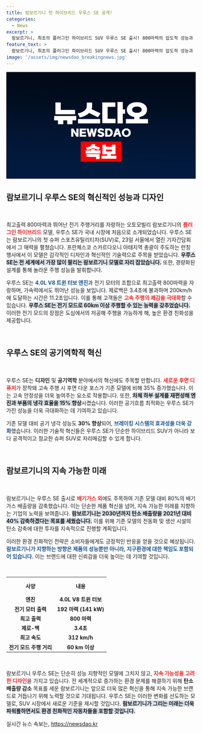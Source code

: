 ```yaml
---
title: 람보르기니 첫 하이브리드 우루스 SE 공개!
categories:
  - News
excerpt: >
  람보르기니, 최초의 플러그인 하이브리드 SUV 우루스 SE 출시! 800마력의 압도적 성능과 60km 전기 주행 가능, 공기역학적 디자인으로 성능과 효율을 모두 갖췄다. 탄소중립 목표를 향한 새로운 길, 우루스 SE의 모든 것을 확인해보세요!
feature_text: >
  람보르기니, 최초의 플러그인 하이브리드 SUV 우루스 SE 출시! 800마력의 압도적 성능과 60km 전기 주행 가능, 공기역학적 디자인으로 성능과 효율을 모두 갖췄다. 탄소중립 목표를 향한 새로운 길, 우루스 SE의 모든 것을 확인해보세요!
image: '/assets/img/newsdao_breakingnews.jpg'
---
```


<p><img src="/assets/img/newsdao_breakingnews.jpg" alt="pcversion 속보" /></p>

<h2 data-ke-size="size26">람보르기니 우루스 SE의 혁신적인 성능과 디자인</h2>

<p data-ke-size="size16">&nbsp;</p>

<p>최고출력 800마력과 뛰어난 전기 주행거리를 자랑하는 오토모빌리 람보르기니의 <b><span style="color: #ee2323;">플러그인 하이브리드</span></b> 모델, 우루스 SE가 국내 시장에 처음으로 소개되었습니다. 우루스 SE는 람보르기니의 첫 슈퍼 스포츠유틸리티차(SUV)로, 23일 서울에서 열린 기자간담회에서 그 매력을 펼쳤습니다. 프란체스코 스카르다오니 아태지역 총괄이 주도하는 런칭 행사에서 이 모델은 감각적인 디자인과 혁신적인 기술력으로 주목을 받았습니다. <b><span style="background-color: #21538527;">우루스 SE는 전 세계에서 가장 많이 팔리는 람보르기니 모델로 자리 잡았습니다.</span></b> 또한, 경량화된 설계를 통해 놀라운 주행 성능을 발휘합니다.</p>

<p>우루스 SE는 <b><span style="color: #1a5490;">4.0L V8 트윈 터보 엔진</span></b>과 전기 모터의 조합으로 최고출력 800마력을 자랑하며, 가속력에서도 뛰어난 성능을 보입니다. 제로백은 3.4초에 불과하며 200km/h에 도달하는 시간은 11.2초입니다. 이를 통해 고객들은 <b><span style="color: #ee2323;">고속 주행의 쾌감을 극대화</span></b>할 수 있습니다. <b><span style="background-color: #21538527;">우루스 SE는 전기 모드로 60km 이상 주행할 수 있는 능력을 갖추었습니다.</span></b> 이러한 전기 모드의 장점은 도심에서의 저공해 주행을 가능하게 해, 높은 환경 친화성을 제공합니다.</p>

<p data-ke-size="size16">&nbsp;</p>

<h2 data-ke-size="size26">우루스 SE의 공기역학적 혁신</h2>

<p data-ke-size="size16">&nbsp;</p>

<p>우루스 SE는 <strong>디자인</strong> 및 <strong>공기역학</strong> 분야에서의 혁신에도 주목할 만합니다. <b><span style="color: #ee2323;">새로운 후면 디퓨저</span></b>가 장착돼 고속 주행 시 후면 다운 포스가 기존 모델에 비해 35% 증가했습니다. 이는 고속 안정성을 더욱 높여주는 요소로 작용합니다. 또한, <b><span style="background-color: #21538527;">차체 하부 설계를 재편성해 엔진과 부품의 냉각 효율을 15% 향상</span></b>시켰습니다. 이러한 공기흐름 최적화는 우루스 SE가 가진 성능을 더욱 극대화하는 데 기여하고 있습니다.</p>

<p>기존 모델 대비 공기 냉각 성능도 <strong>30% 향상</strong>되어, <b><span style="color: #1a5490;">브레이킹 시스템의 효과성을 더욱 강화</span></b>했습니다. 이러한 기술적 혁신들은 우루스 SE가 단순한 하이브리드 SUV가 아니라 보다 공격적이고 정교한 슈퍼 SUV로 자리매김할 수 있게 합니다.</p>

<p data-ke-size="size16">&nbsp;</p>

<h2 data-ke-size="size26">람보르기니의 지속 가능한 미래</h2>

<p data-ke-size="size16">&nbsp;</p>

<p>람보르기니는 우루스 SE 출시로 <b><span style="color: #ee2323;">배기가스 외</span></b>에도 주목하여 기존 모델 대비 80%의 배기가스 배출량을 감축했습니다. 이는 단순한 제품 혁신을 넘어, 지속 가능한 미래를 지향하는 기업의 노력을 보여줍니다. <b><span style="background-color: #21538527;">람보르기니는 2030년까지 탄소 배출량을 2021년 대비 40% 감축하겠다는 목표를 세웠습니다.</span></b> 이를 위해 기존 모델의 전동화 및 생산 시설의 탄소 감축에 대한 투자를 지속적으로 진행할 계획입니다.</p>

<p>이러한 환경 친화적인 전략은 소비자들에게도 긍정적인 반응을 얻을 것으로 예상됩니다. <b><span style="color: #1a5490;">람보르기니가 지향하는 방향은 제품의 성능뿐만 아니라, 지구환경에 대한 책임도 포함되어 있습니다.</span></b> 이는 브랜드에 대한 신뢰감을 더욱 높이는 데 기여할 것입니다.</p>

<p data-ke-size="size16">&nbsp;</p>

<table style="width: 100%; border-collapse: collapse;">
    <tr>
        <th style="text-align: center; height: 40px;"><b>사양</b></th>
        <th style="text-align: center; height: 40px;"><b>내용</b></th>
    </tr>
    <tr>
        <td style="text-align: center; height: 17px;"><b>엔진</b></td>
        <td style="text-align: center; height: 17px;"><b>4.0L V8 트윈 터보</b></td>
    </tr>
    <tr>
        <td style="text-align: center; height: 17px;"><b>전기 모터 출력</b></td>
        <td style="text-align: center; height: 17px;"><b>192 마력 (141 kW)</b></td>
    </tr>
    <tr>
        <td style="text-align: center; height: 17px;"><b>최고 출력</b></td>
        <td style="text-align: center; height: 17px;"><b>800 마력</b></td>
    </tr>
    <tr>
        <td style="text-align: center; height: 17px;"><b>제로-백</b></td>
        <td style="text-align: center; height: 17px;"><b>3.4초</b></td>
    </tr>
    <tr>
        <td style="text-align: center; height: 17px;"><b>최고 속도</b></td>
        <td style="text-align: center; height: 17px;"><b>312 km/h</b></td>
    </tr>
    <tr>
        <td style="text-align: center; height: 17px;"><b>전기 모드 주행 거리</b></td>
        <td style="text-align: center; height: 17px;"><b>60 km 이상</b></td>
    </tr>
</table>

<p data-ke-size="size16">&nbsp;</p>

<p>람보르기니 우루스 SE는 단순히 성능 지향적인 모델에 그치지 않고, <b><span style="color: #ee2323;">지속 가능성을 고려한 디자인</span></b>을 가지고 있습니다. 전 세계적으로 증가하는 환경 문제를 해결하기 위해 <strong>탄소 배출량 감소</strong> 목표를 세운 람보르기니는 앞으로 더욱 많은 혁신을 통해 지속 가능한 브랜드로 거듭나기 위해 노력할 것으로 기대됩니다. 우루스 SE는 이러한 변화를 선도하는 모델로, SUV 시장에서 새로운 기준을 제시할 것입니다. <b><span style="background-color: #21538527;">람보르기니가 그리는 미래는 더욱 파워풀하면서도 환경 친화적인 자동차들을 포함할 것입니다.</span></b></p>
실시간 뉴스 속보는, <a href="https://newsdao.kr" rel="dofollow">https://newsdao.kr</a>


